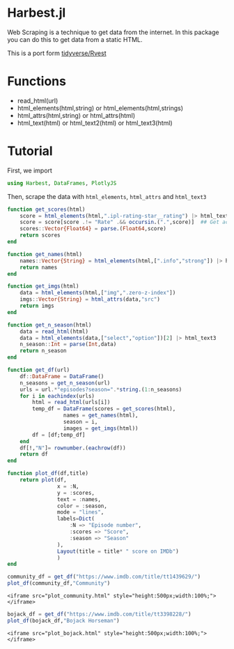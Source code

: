# Harbest.jl

Web Scraping is a technique to get data from the internet. In this package you can do this to get data from a static HTML.

This is a port form [tidyverse/Rvest](https://github.com/tidyverse/rvest)

# Functions

- read_html(url)
- html_elements(html,string) or html_elements(html,strings)
- html_attrs(html,string) or html_attrs(html)
- html_text(html) or html_text2(html) or html_text3(html)

# Tutorial

First, we import

```julia
using Harbest, DataFrames, PlotlyJS
```

Then, scrape the data with `html_elements`, `html_attrs` and `html_text3`

```julia
function get_scores(html)
    score = html_elements(html,".ipl-rating-star__rating") |> html_text3 ## Read scores from HTML
    score = score[score .!= "Rate" .&& occursin.(".",score)]  ## Get actual scores
    scores::Vector{Float64} = parse.(Float64,score)    
    return scores
end

function get_names(html)
    names::Vector{String} = html_elements(html,[".info","strong"]) |> html_text3 
    return names
end

function get_imgs(html)
    data = html_elements(html,["img",".zero-z-index"])
    imgs::Vector{String} = html_attrs(data,"src")
    return imgs
end

function get_n_season(html)
    data = read_html(html)
    data = html_elements(data,["select","option"])[2] |> html_text3
    n_season::Int = parse(Int,data)
    return n_season
end

function get_df(url)
    df::DataFrame = DataFrame()
    n_seasons = get_n_season(url)
    urls = url.*"episodes?season=".*string.(1:n_seasons)
    for i in eachindex(urls)
        html = read_html(urls[i])
        temp_df = DataFrame(scores = get_scores(html),
                  names = get_names(html),
                  season = i,
                  images = get_imgs(html))
        df = [df;temp_df]
    end
    df[!,"N"]= rownumber.(eachrow(df))
    return df
end

function plot_df(df,title)
    return plot(df,
                x = :N,
                y = :scores,
                text = :names,
                color = :season, 
                mode = "lines",
                labels=Dict(
                    :N => "Episode number",
                    :scores => "Score",
                    :season => "Season"
                ),
                Layout(title = title* " score on IMDb")
                )
end
```

```julia
community_df = get_df("https://www.imdb.com/title/tt1439629/")
plot_df(community_df,"Community")
```
```@raw html
<iframe src="plot_community.html" style="height:500px;width:100%;"></iframe>
```

```julia
bojack_df = get_df("https://www.imdb.com/title/tt3398228/")
plot_df(bojack_df,"Bojack Horseman")
```
```@raw html
<iframe src="plot_bojack.html" style="height:500px;width:100%;"></iframe>
```
